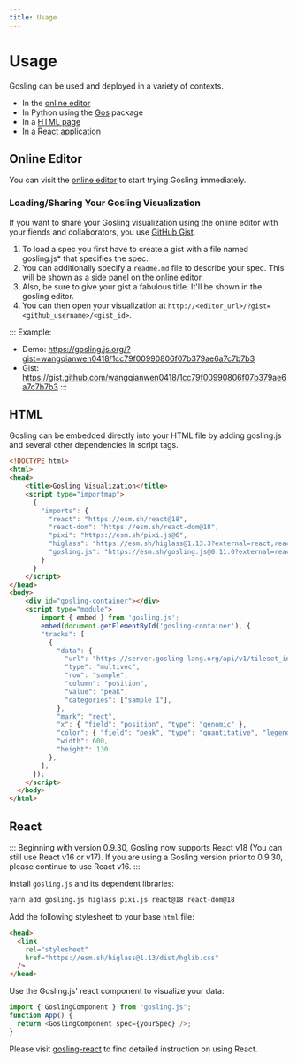 ```yaml
---
title: Usage
---
```


# Usage

Gosling can be used and deployed in a variety of contexts.

- In the [online editor](#online-editor)
- In Python using the [Gos](https://gosling-lang.github.io/gos/) package
- In a [HTML page](#html)
- In a [React application](#react)

## Online Editor

You can visit the [online editor](https://gosling.js.org) to start trying Gosling immediately.

### Loading/Sharing Your Gosling Visualization

If you want to share your Gosling visualization using the online editor with your fiends and collaborators, you use [GitHub Gist](https://gist.github.com/).

1. To load a spec you first have to create a gist with a file named gosling.js\* that specifies the spec.
1. You can additionally specify a `readme.md` file to describe your spec. This will be shown as a side panel on the online editor.
1. Also, be sure to give your gist a fabulous title. It'll be shown in the gosling editor.
1. You can then open your visualization at `http://<editor_url>/?gist=<github_username>/<gist_id>`.

:::
Example:
- Demo: https://gosling.js.org/?gist=wangqianwen0418/1cc79f00990806f07b379ae6a7c7b7b3
- Gist: https://gist.github.com/wangqianwen0418/1cc79f00990806f07b379ae6a7c7b7b3
:::

## HTML

Gosling can be embedded directly into your HTML file by adding gosling.js and several other dependencies in script tags.

```html
<!DOCTYPE html>
<html>
<head>
    <title>Gosling Visualization</title>
    <script type="importmap">
      {
        "imports": {
          "react": "https://esm.sh/react@18",
          "react-dom": "https://esm.sh/react-dom@18",
          "pixi": "https://esm.sh/pixi.js@6",
          "higlass": "https://esm.sh/higlass@1.13.3?external=react,react-dom,pixi",
          "gosling.js": "https://esm.sh/gosling.js@0.11.0?external=react,react-dom,pixi,higlass"
        }
      }
    </script>
</head>
<body>
    <div id="gosling-container"></div>
    <script type="module">
        import { embed } from 'gosling.js';
        embed(document.getElementById('gosling-container'), {
        "tracks": [
          {
            "data": {
              "url": "https://server.gosling-lang.org/api/v1/tileset_info/?d=cistrome-multivec",
              "type": "multivec",
              "row": "sample",
              "column": "position",
              "value": "peak",
              "categories": ["sample 1"],
            },
            "mark": "rect",
            "x": { "field": "position", "type": "genomic" },
            "color": { "field": "peak", "type": "quantitative", "legend": true },
            "width": 600,
            "height": 130,
          },
        ],
      });
    </script>
  </body>
</html>
```

## React

:::
Beginning with version 0.9.30, Gosling now supports React v18 (You can still use React v16 or v17).
If you are using a Gosling version prior to 0.9.30, please continue to use React v16.
:::

Install `gosling.js` and its dependent libraries:

```sh
yarn add gosling.js higlass pixi.js react@18 react-dom@18
```

Add the following stylesheet to your base `html` file:

```html
<head>
  <link
    rel="stylesheet"
    href="https://esm.sh/higlass@1.13/dist/hglib.css"
  />
</head>
```

Use the Gosling.js' react component to visualize your data:

```js
import { GoslingComponent } from "gosling.js";
function App() {
  return <GoslingComponent spec={yourSpec} />;
}
```

Please visit [gosling-react](https://github.com/gosling-lang/gosling-react-example) to find detailed instruction on using React.
